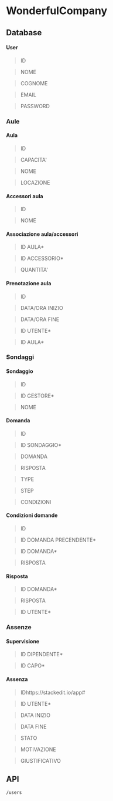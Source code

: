 # WonderfulCompany

## Database

#### User
> ID

> NOME

> COGNOME

> EMAIL

> PASSWORD

### Aule

#### Aula

> ID

> CAPACITA'

> NOME

> LOCAZIONE

#### Accessori aula

> ID

> NOME

#### Associazione aula/accessori

> ID AULA*

> ID ACCESSORIO*

> QUANTITA'

#### Prenotazione aula

> ID

> DATA/ORA INIZIO

> DATA/ORA FINE

> ID UTENTE*

> ID AULA*

### Sondaggi

#### Sondaggio

> ID

> ID GESTORE*

> NOME

#### Domanda

> ID

> ID SONDAGGIO*

> DOMANDA

> RISPOSTA

> TYPE

> STEP

> CONDIZIONI

#### Condizioni domande

> ID

> ID DOMANDA PRECENDENTE*

> ID DOMANDA*

> RISPOSTA

#### Risposta

> ID DOMANDA*

> RISPOSTA

> ID UTENTE*

### Assenze

#### Supervisione

> ID DIPENDENTE*

> ID CAPO*

#### Assenza

> IDhttps://stackedit.io/app#

> ID UTENTE*

> DATA INIZIO

> DATA FINE

> STATO

> MOTIVAZIONE

> GIUSTIFICATIVO

## API
    /users



<!--stackedit_data:
eyJoaXN0b3J5IjpbMTI4NDcyNjY0MiwxNjI1OTEzODc0LDEwOT
E3MTQ4NDQsMTE1MTkxMDA0NSwtMjQ4NDY4MjEzLDI3MDYyNjY2
OCwtMTMyODUzMDI0Nyw2NzAxNDE5NTMsLTk5NTgyODU1NywtNT
gzMDYyMjA4LC04NjY1ODQ3NjcsOTYyMzkxODQzLDEzNzMyODc3
MjksMTEzNTcwNzgyNywtMTYyOTg1MDU2Nyw4MDY4NTMxNzRdfQ
==
-->